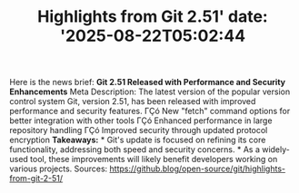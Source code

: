 ﻿---
title: "Highlights from Git 2.51'
date: '2025-08-22T05:02:44"
category: "Markets"
summary: ""
slug: "highlights from git 251"
source_urls:
  - "https://github.blog/open-source/git/highlights-from-git-2-51/"
seo:
  title: "Highlights from Git 2.51 | Hash n Hedge'
  description: '"
  keywords: ["news", "markets", "brief"]
---
Here is the news brief:  **Git 2.51 Released with Performance and Security Enhancements**  Meta Description: The latest version of the popular version control system Git, version 2.51, has been released with improved performance and security features.  ΓÇó New "fetch" command options for better integration with other tools ΓÇó Enhanced performance in large repository handling ΓÇó Improved security through updated protocol encryption  **Takeaways:**  * Git's update is focused on refining its core functionality, addressing both speed and security concerns. * As a widely-used tool, these improvements will likely benefit developers working on various projects.  Sources: https://github.blog/open-source/git/highlights-from-git-2-51/ 
